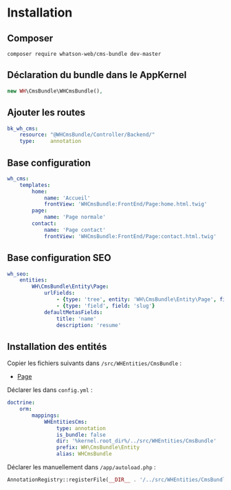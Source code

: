# Installation
## Composer
`composer require whatson-web/cms-bundle dev-master`

## Déclaration du bundle dans le AppKernel

```php
new WH\CmsBundle\WHCmsBundle(),
```
## Ajouter les routes
```yaml
bk_wh_cms:
    resource: "@WHCmsBundle/Controller/Backend/"
    type:     annotation
```

## Base configuration
```yaml
wh_cms:
    templates:
        home:
            name: 'Accueil'
            frontView: 'WHCmsBundle:FrontEnd/Page:home.html.twig'
        page:
            name: 'Page normale'
        contact:
            name: 'Page contact'
            frontView: 'WHCmsBundle:FrontEnd/Page:contact.html.twig'
```

## Base configuration SEO
```yaml
wh_seo:
    entities:
        WH\CmsBundle\Entity\Page:
            urlFields:
                - {type: 'tree', entity: 'WH\CmsBundle\Entity\Page', field: 'parent'}
                - {type: 'field', field: 'slug'}
            defaultMetasFields:
                title: 'name'
                description: 'resume'
```

## Installation des entités
Copier les fichiers suivants dans `/src/WHEntities/CmsBundle` :

- [Page](https://github.com/whatson-web/CmsBundle/tree/master/docs/installation/WHEntities/Page.php)

Déclarer les dans `config.yml` :

```yaml
doctrine:
    orm:
        mappings:
            WHEntitiesCms:
                type: annotation
                is_bundle: false
                dir: '%kernel.root_dir%/../src/WHEntities/CmsBundle'
                prefix: WH\CmsBundle\Entity
                alias: WHCmsBundle
```

Déclarer les manuellement dans `/app/autoload.php` :

```php
AnnotationRegistry::registerFile(__DIR__ . '/../src/WHEntities/CmsBundle/Page.php');
```
